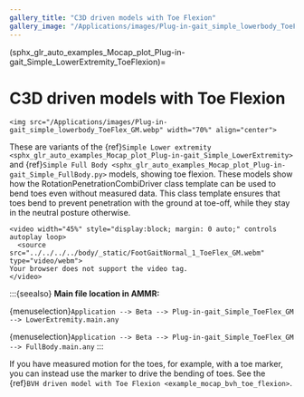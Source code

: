 ```yaml
---
gallery_title: "C3D driven models with Toe Flexion"
gallery_image: "/Applications/images/Plug-in-gait_simple_lowerbody_ToeFlex_GM.webp"
---
```


(sphx_glr_auto_examples_Mocap_plot_Plug-in-gait_Simple_LowerExtremity_ToeFlexion)=

# C3D driven models with Toe Flexion


````{sidebar} **Example**
<img src="/Applications/images/Plug-in-gait_simple_lowerbody_ToeFlex_GM.webp" width="70%" align="center">
````

These are variants of the {ref}`Simple Lower extremity <sphx_glr_auto_examples_Mocap_plot_Plug-in-gait_Simple_LowerExtremity>`
and {ref}`Simple Full Body <sphx_glr_auto_examples_Mocap_plot_Plug-in-gait_Simple_FullBody.py>`
models, showing toe flexion. These models show how the RotationPenetrationCombiDriver class
template can be used to bend toes even without measured data. This class template
ensures that toes bend to prevent penetration with the ground at toe-off, while they
stay in the neutral posture otherwise.

```{raw} html
<video width="45%" style="display:block; margin: 0 auto;" controls autoplay loop>
  <source src="../../../../body/_static/FootGaitNormal_1_ToeFlex_GM.webm" type="video/webm">
Your browser does not support the video tag.
</video>
```

:::{seealso}
**Main file location in AMMR:**

{menuselection}`Application --> Beta --> Plug-in-gait_Simple_ToeFlex_GM -->
LowerExtremity.main.any`

{menuselection}`Application --> Beta --> Plug-in-gait_Simple_ToeFlex_GM -->
FullBody.main.any`
:::

If you have measured motion for the toes, for example, with a toe marker, you can instead use the marker to drive the bending
of toes. See the {ref}`BVH driven model with Toe Flexion <example_mocap_bvh_toe_flexion>`.
